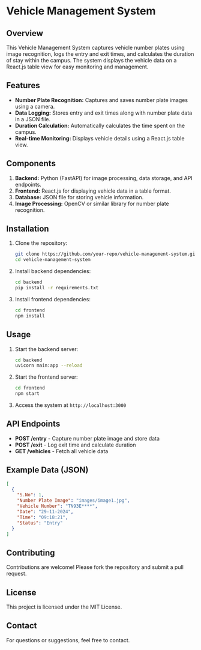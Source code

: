# Vehicle Management System

## Overview
This Vehicle Management System captures vehicle number plates using image recognition, logs the entry and exit times, and calculates the duration of stay within the campus. The system displays the vehicle data on a React.js table view for easy monitoring and management.

## Features
- **Number Plate Recognition:** Captures and saves number plate images using a camera.
- **Data Logging:** Stores entry and exit times along with number plate data in a JSON file.
- **Duration Calculation:** Automatically calculates the time spent on the campus.
- **Real-time Monitoring:** Displays vehicle details using a React.js table view.

## Components
1. **Backend:** Python (FastAPI) for image processing, data storage, and API endpoints.
2. **Frontend:** React.js for displaying vehicle data in a table format.
3. **Database:** JSON file for storing vehicle information.
4. **Image Processing:** OpenCV or similar library for number plate recognition.

## Installation

1. Clone the repository:
    ```bash
    git clone https://github.com/your-repo/vehicle-management-system.git
    cd vehicle-management-system
    ```

2. Install backend dependencies:
    ```bash
    cd backend
    pip install -r requirements.txt
    ```

3. Install frontend dependencies:
    ```bash
    cd frontend
    npm install
    ```

## Usage

1. Start the backend server:
    ```bash
    cd backend
    uvicorn main:app --reload
    ```

2. Start the frontend server:
    ```bash
    cd frontend
    npm start
    ```

3. Access the system at `http://localhost:3000`

## API Endpoints
- **POST /entry** - Capture number plate image and store data
- **POST /exit** - Log exit time and calculate duration
- **GET /vehicles** - Fetch all vehicle data

## Example Data (JSON)
```json
[
  {
    "S.No": 1,
    "Number Plate Image": "images/image1.jpg",
    "Vehicle Number": "TN93E****",
    "Date": "29-11-2024",
    "Time": "09:18:21",
    "Status": "Entry"
  }
]
```

## Contributing
Contributions are welcome! Please fork the repository and submit a pull request.

## License
This project is licensed under the MIT License.

## Contact
For questions or suggestions, feel free to contact.
